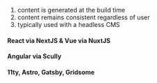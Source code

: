 1. content is generated at the build time <!-- .element: class="fragment fade-in" -->
2. content remains consistent regardless of user<!-- .element: class="fragment fade-in" -->
3. typically used with a headless CMS <!-- .element: class="fragment fade-in" -->


#### React via NextJS & Vue via NuxtJS
#### Angular via Scully
#### 11ty, Astro, Gatsby, Gridsome